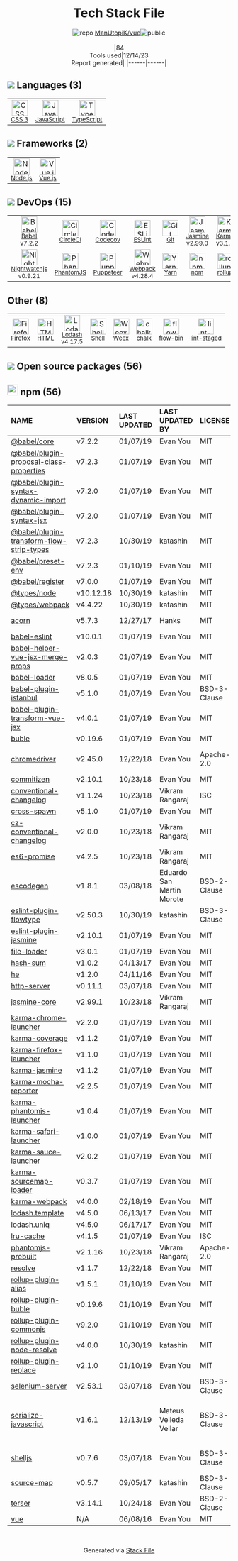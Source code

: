 <!--
&lt;--- Readme.md Snippet without images Start ---&gt;
## Tech Stack
ManUtopiK/vue is built on the following main stack:

- [CircleCI](https://circleci.com/) – Continuous Integration
- [Jasmine](http://jasmine.github.io/) – Javascript Testing Framework
- [Mocha](http://mochajs.org/) – Javascript Testing Framework
- [Node.js](http://nodejs.org/) – Frameworks (Full Stack)
- [JavaScript](https://developer.mozilla.org/en-US/docs/Web/JavaScript) – Languages
- [Karma](http://karma-runner.github.io/) – Browser Testing
- [TypeScript](http://www.typescriptlang.org) – Languages
- [Webpack](http://webpack.js.org) – JS Build Tools / JS Task Runners
- [PhantomJS](https://phantomjs.org/) – Headless Browsers
- [Lodash](https://lodash.com) – Javascript Utilities & Libraries
- [Codecov](https://codecov.io/) – Code Coverage
- [Babel](http://babeljs.io/) – JavaScript Compilers
- [ESLint](http://eslint.org/) – Code Review
- [Vue.js](http://vuejs.org/) – Javascript UI Libraries
- [Nightwatchjs](http://nightwatchjs.org/) – Browser Testing
- [rollup](http://rollupjs.org/) – JS Build Tools / JS Task Runners
- [Shell](https://en.wikipedia.org/wiki/Shell_script) – Shells
- [Weex](http://alibaba.github.io/weex/) – Mobile UI Frameworks
- [Yarn](https://yarnpkg.com/) – Front End Package Manager
- [Puppeteer](https://github.com/GoogleChrome/puppeteer) – Headless Browsers
- [Firefox](https://www.mozilla.org/en-US/firefox/) – Web Browser

Full tech stack [here](/techstack.md)

&lt;--- Readme.md Snippet without images End ---&gt;

&lt;--- Readme.md Snippet with images Start ---&gt;
## Tech Stack
ManUtopiK/vue is built on the following main stack:

- <img width='25' height='25' src='https://img.stackshare.io/service/190/CvqrSSFs_400x400.jpg' alt='CircleCI'/> [CircleCI](https://circleci.com/) – Continuous Integration
- <img width='25' height='25' src='https://img.stackshare.io/service/831/7c0b595409af531b9cdeb07f8c513e8b.png' alt='Jasmine'/> [Jasmine](http://jasmine.github.io/) – Javascript Testing Framework
- <img width='25' height='25' src='https://img.stackshare.io/service/832/mocha.png' alt='Mocha'/> [Mocha](http://mochajs.org/) – Javascript Testing Framework
- <img width='25' height='25' src='https://img.stackshare.io/service/1011/n1JRsFeB_400x400.png' alt='Node.js'/> [Node.js](http://nodejs.org/) – Frameworks (Full Stack)
- <img width='25' height='25' src='https://img.stackshare.io/service/1209/javascript.jpeg' alt='JavaScript'/> [JavaScript](https://developer.mozilla.org/en-US/docs/Web/JavaScript) – Languages
- <img width='25' height='25' src='https://img.stackshare.io/service/1420/TidYGd6a.png' alt='Karma'/> [Karma](http://karma-runner.github.io/) – Browser Testing
- <img width='25' height='25' src='https://img.stackshare.io/service/1612/bynNY5dJ.jpg' alt='TypeScript'/> [TypeScript](http://www.typescriptlang.org) – Languages
- <img width='25' height='25' src='https://img.stackshare.io/service/1682/IMG_4636.PNG' alt='Webpack'/> [Webpack](http://webpack.js.org) – JS Build Tools / JS Task Runners
- <img width='25' height='25' src='https://img.stackshare.io/service/1832/phantomjs.png' alt='PhantomJS'/> [PhantomJS](https://phantomjs.org/) – Headless Browsers
- <img width='25' height='25' src='https://img.stackshare.io/service/2438/lodash.png' alt='Lodash'/> [Lodash](https://lodash.com) – Javascript Utilities & Libraries
- <img width='25' height='25' src='https://img.stackshare.io/service/2673/Codecov_Mark_Circle_Pink.png' alt='Codecov'/> [Codecov](https://codecov.io/) – Code Coverage
- <img width='25' height='25' src='https://img.stackshare.io/service/2739/-1wfGjNw.png' alt='Babel'/> [Babel](http://babeljs.io/) – JavaScript Compilers
- <img width='25' height='25' src='https://img.stackshare.io/service/3337/Q4L7Jncy.jpg' alt='ESLint'/> [ESLint](http://eslint.org/) – Code Review
- <img width='25' height='25' src='https://img.stackshare.io/service/3837/paeckCWC.png' alt='Vue.js'/> [Vue.js](http://vuejs.org/) – Javascript UI Libraries
- <img width='25' height='25' src='https://img.stackshare.io/service/4125/Ihf7jKaE.png' alt='Nightwatchjs'/> [Nightwatchjs](http://nightwatchjs.org/) – Browser Testing
- <img width='25' height='25' src='https://img.stackshare.io/service/4423/zE8RTn9E_400x400.jpg' alt='rollup'/> [rollup](http://rollupjs.org/) – JS Build Tools / JS Task Runners
- <img width='25' height='25' src='https://img.stackshare.io/service/4631/default_c2062d40130562bdc836c13dbca02d318205a962.png' alt='Shell'/> [Shell](https://en.wikipedia.org/wiki/Shell_script) – Shells
- <img width='25' height='25' src='https://img.stackshare.io/no-img-open-source.png' alt='Weex'/> [Weex](http://alibaba.github.io/weex/) – Mobile UI Frameworks
- <img width='25' height='25' src='https://img.stackshare.io/service/5848/44mC-kJ3.jpg' alt='Yarn'/> [Yarn](https://yarnpkg.com/) – Front End Package Manager
- <img width='25' height='25' src='https://img.stackshare.io/service/7553/puppeteer.png' alt='Puppeteer'/> [Puppeteer](https://github.com/GoogleChrome/puppeteer) – Headless Browsers
- <img width='25' height='25' src='https://img.stackshare.io/service/8705/768px-Firefox_Logo__2017.svg.png' alt='Firefox'/> [Firefox](https://www.mozilla.org/en-US/firefox/) – Web Browser

Full tech stack [here](/techstack.md)

&lt;--- Readme.md Snippet with images End ---&gt;
-->
<div align="center">

# Tech Stack File
![](https://img.stackshare.io/repo.svg "repo") [ManUtopiK/vue](https://github.com/ManUtopiK/vue)![](https://img.stackshare.io/public_badge.svg "public")
<br/><br/>
|84<br/>Tools used|12/14/23 <br/>Report generated|
|------|------|
</div>

## <img src='https://img.stackshare.io/languages.svg'/> Languages (3)
<table><tr>
  <td align='center'>
  <img width='36' height='36' src='https://img.stackshare.io/service/6727/css.png' alt='CSS 3'>
  <br>
  <sub><a href="https://developer.mozilla.org/en-US/docs/Web/CSS/CSS3">CSS 3</a></sub>
  <br>
  <sub></sub>
</td>

<td align='center'>
  <img width='36' height='36' src='https://img.stackshare.io/service/1209/javascript.jpeg' alt='JavaScript'>
  <br>
  <sub><a href="https://developer.mozilla.org/en-US/docs/Web/JavaScript">JavaScript</a></sub>
  <br>
  <sub></sub>
</td>

<td align='center'>
  <img width='36' height='36' src='https://img.stackshare.io/service/1612/bynNY5dJ.jpg' alt='TypeScript'>
  <br>
  <sub><a href="http://www.typescriptlang.org">TypeScript</a></sub>
  <br>
  <sub></sub>
</td>

</tr>
</table>

## <img src='https://img.stackshare.io/frameworks.svg'/> Frameworks (2)
<table><tr>
  <td align='center'>
  <img width='36' height='36' src='https://img.stackshare.io/service/1011/n1JRsFeB_400x400.png' alt='Node.js'>
  <br>
  <sub><a href="http://nodejs.org/">Node.js</a></sub>
  <br>
  <sub></sub>
</td>

<td align='center'>
  <img width='36' height='36' src='https://img.stackshare.io/service/3837/paeckCWC.png' alt='Vue.js'>
  <br>
  <sub><a href="http://vuejs.org/">Vue.js</a></sub>
  <br>
  <sub></sub>
</td>

</tr>
</table>

## <img src='https://img.stackshare.io/devops.svg'/> DevOps (15)
<table><tr>
  <td align='center'>
  <img width='36' height='36' src='https://img.stackshare.io/service/2739/-1wfGjNw.png' alt='Babel'>
  <br>
  <sub><a href="http://babeljs.io/">Babel</a></sub>
  <br>
  <sub>v7.2.2</sub>
</td>

<td align='center'>
  <img width='36' height='36' src='https://img.stackshare.io/service/190/CvqrSSFs_400x400.jpg' alt='CircleCI'>
  <br>
  <sub><a href="https://circleci.com/">CircleCI</a></sub>
  <br>
  <sub></sub>
</td>

<td align='center'>
  <img width='36' height='36' src='https://img.stackshare.io/service/2673/Codecov_Mark_Circle_Pink.png' alt='Codecov'>
  <br>
  <sub><a href="https://codecov.io/">Codecov</a></sub>
  <br>
  <sub></sub>
</td>

<td align='center'>
  <img width='36' height='36' src='https://img.stackshare.io/service/3337/Q4L7Jncy.jpg' alt='ESLint'>
  <br>
  <sub><a href="http://eslint.org/">ESLint</a></sub>
  <br>
  <sub></sub>
</td>

<td align='center'>
  <img width='36' height='36' src='https://img.stackshare.io/service/1046/git.png' alt='Git'>
  <br>
  <sub><a href="http://git-scm.com/">Git</a></sub>
  <br>
  <sub></sub>
</td>

<td align='center'>
  <img width='36' height='36' src='https://img.stackshare.io/service/831/7c0b595409af531b9cdeb07f8c513e8b.png' alt='Jasmine'>
  <br>
  <sub><a href="http://jasmine.github.io/">Jasmine</a></sub>
  <br>
  <sub>v2.99.0</sub>
</td>

<td align='center'>
  <img width='36' height='36' src='https://img.stackshare.io/service/1420/TidYGd6a.png' alt='Karma'>
  <br>
  <sub><a href="http://karma-runner.github.io/">Karma</a></sub>
  <br>
  <sub>v3.1.4</sub>
</td>

<td align='center'>
  <img width='36' height='36' src='https://img.stackshare.io/service/832/mocha.png' alt='Mocha'>
  <br>
  <sub><a href="http://mochajs.org/">Mocha</a></sub>
  <br>
  <sub></sub>
</td>

</tr>
<tr>
  <td align='center'>
  <img width='36' height='36' src='https://img.stackshare.io/service/4125/Ihf7jKaE.png' alt='Nightwatchjs'>
  <br>
  <sub><a href="http://nightwatchjs.org/">Nightwatchjs</a></sub>
  <br>
  <sub>v0.9.21</sub>
</td>

<td align='center'>
  <img width='36' height='36' src='https://img.stackshare.io/service/1832/phantomjs.png' alt='PhantomJS'>
  <br>
  <sub><a href="https://phantomjs.org/">PhantomJS</a></sub>
  <br>
  <sub></sub>
</td>

<td align='center'>
  <img width='36' height='36' src='https://img.stackshare.io/service/7553/puppeteer.png' alt='Puppeteer'>
  <br>
  <sub><a href="https://github.com/GoogleChrome/puppeteer">Puppeteer</a></sub>
  <br>
  <sub></sub>
</td>

<td align='center'>
  <img width='36' height='36' src='https://img.stackshare.io/service/1682/IMG_4636.PNG' alt='Webpack'>
  <br>
  <sub><a href="http://webpack.js.org">Webpack</a></sub>
  <br>
  <sub>v4.28.4</sub>
</td>

<td align='center'>
  <img width='36' height='36' src='https://img.stackshare.io/service/5848/44mC-kJ3.jpg' alt='Yarn'>
  <br>
  <sub><a href="https://yarnpkg.com/">Yarn</a></sub>
  <br>
  <sub></sub>
</td>

<td align='center'>
  <img width='36' height='36' src='https://img.stackshare.io/service/1120/lejvzrnlpb308aftn31u.png' alt='npm'>
  <br>
  <sub><a href="https://www.npmjs.com/">npm</a></sub>
  <br>
  <sub></sub>
</td>

<td align='center'>
  <img width='36' height='36' src='https://img.stackshare.io/service/4423/zE8RTn9E_400x400.jpg' alt='rollup'>
  <br>
  <sub><a href="http://rollupjs.org/">rollup</a></sub>
  <br>
  <sub></sub>
</td>

</tr>
</table>

## Other (8)
<table><tr>
  <td align='center'>
  <img width='36' height='36' src='https://img.stackshare.io/service/8705/768px-Firefox_Logo__2017.svg.png' alt='Firefox'>
  <br>
  <sub><a href="https://www.mozilla.org/en-US/firefox/">Firefox</a></sub>
  <br>
  <sub></sub>
</td>

<td align='center'>
  <img width='36' height='36' src='https://img.stackshare.io/service/2270/no-img-open-source.png' alt='HTML'>
  <br>
  <sub><a href="http://">HTML</a></sub>
  <br>
  <sub></sub>
</td>

<td align='center'>
  <img width='36' height='36' src='https://img.stackshare.io/service/2438/lodash.png' alt='Lodash'>
  <br>
  <sub><a href="https://lodash.com">Lodash</a></sub>
  <br>
  <sub>v4.17.5</sub>
</td>

<td align='center'>
  <img width='36' height='36' src='https://img.stackshare.io/service/4631/default_c2062d40130562bdc836c13dbca02d318205a962.png' alt='Shell'>
  <br>
  <sub><a href="https://en.wikipedia.org/wiki/Shell_script">Shell</a></sub>
  <br>
  <sub></sub>
</td>

<td align='center'>
  <img width='36' height='36' src='https://img.stackshare.io/no-img-open-source.png' alt='Weex'>
  <br>
  <sub><a href="http://alibaba.github.io/weex/">Weex</a></sub>
  <br>
  <sub></sub>
</td>

<td align='center'>
  <img width='36' height='36' src='https://img.stackshare.io/service/8072/13122722.png' alt='chalk'>
  <br>
  <sub><a href="https://github.com/chalk/chalk">chalk</a></sub>
  <br>
  <sub></sub>
</td>

<td align='center'>
  <img width='36' height='36' src='https://img.stackshare.io/service/8085/15352388.png' alt='flow-bin'>
  <br>
  <sub><a href="github.com/flowtype/flow-bin">flow-bin</a></sub>
  <br>
  <sub></sub>
</td>

<td align='center'>
  <img width='36' height='36' src='https://img.stackshare.io/service/10577/11071.jpeg' alt='lint-staged'>
  <br>
  <sub><a href="https://github.com/okonet/lint-staged">lint-staged</a></sub>
  <br>
  <sub></sub>
</td>

</tr>
</table>


## <img src='https://img.stackshare.io/group.svg' /> Open source packages (56)</h2>

## <img width='24' height='24' src='https://img.stackshare.io/service/1120/lejvzrnlpb308aftn31u.png'/> npm (56)

|NAME|VERSION|LAST UPDATED|LAST UPDATED BY|LICENSE|VULNERABILITIES|
|:------|:------|:------|:------|:------|:------|
|[@babel/core](https://www.npmjs.com/@babel/core)|v7.2.2|01/07/19|Evan You |MIT|N/A|
|[@babel/plugin-proposal-class-properties](https://www.npmjs.com/@babel/plugin-proposal-class-properties)|v7.2.3|01/07/19|Evan You |MIT|N/A|
|[@babel/plugin-syntax-dynamic-import](https://www.npmjs.com/@babel/plugin-syntax-dynamic-import)|v7.2.0|01/07/19|Evan You |MIT|N/A|
|[@babel/plugin-syntax-jsx](https://www.npmjs.com/@babel/plugin-syntax-jsx)|v7.2.0|01/07/19|Evan You |MIT|N/A|
|[@babel/plugin-transform-flow-strip-types](https://www.npmjs.com/@babel/plugin-transform-flow-strip-types)|v7.2.3|10/30/19|katashin |MIT|N/A|
|[@babel/preset-env](https://www.npmjs.com/@babel/preset-env)|v7.2.3|01/10/19|Evan You |MIT|N/A|
|[@babel/register](https://www.npmjs.com/@babel/register)|v7.0.0|01/07/19|Evan You |MIT|N/A|
|[@types/node](https://www.npmjs.com/@types/node)|v10.12.18|10/30/19|katashin |MIT|N/A|
|[@types/webpack](https://www.npmjs.com/@types/webpack)|v4.4.22|10/30/19|katashin |MIT|N/A|
|[acorn](https://www.npmjs.com/acorn)|v5.7.3|12/27/17|Hanks |MIT|[](https://github.com/advisories/GHSA-6chw-6frg-f759) (High)<br/>[](https://github.com/advisories/GHSA-7fhm-mqm4-2wp7) (Moderate)|
|[babel-eslint](https://www.npmjs.com/babel-eslint)|v10.0.1|01/07/19|Evan You |MIT|N/A|
|[babel-helper-vue-jsx-merge-props](https://www.npmjs.com/babel-helper-vue-jsx-merge-props)|v2.0.3|01/07/19|Evan You |MIT|N/A|
|[babel-loader](https://www.npmjs.com/babel-loader)|v8.0.5|01/07/19|Evan You |MIT|N/A|
|[babel-plugin-istanbul](https://www.npmjs.com/babel-plugin-istanbul)|v5.1.0|01/07/19|Evan You |BSD-3-Clause|N/A|
|[babel-plugin-transform-vue-jsx](https://www.npmjs.com/babel-plugin-transform-vue-jsx)|v4.0.1|01/07/19|Evan You |MIT|N/A|
|[buble](https://www.npmjs.com/buble)|v0.19.6|01/07/19|Evan You |MIT|N/A|
|[chromedriver](https://www.npmjs.com/chromedriver)|v2.45.0|12/22/18|Evan You |Apache-2.0|[CVE-2023-26156](https://github.com/advisories/GHSA-hm92-vgmw-qfmx) (Moderate)|
|[commitizen](https://www.npmjs.com/commitizen)|v2.10.1|10/23/18|Evan You |MIT|N/A|
|[conventional-changelog](https://www.npmjs.com/conventional-changelog)|v1.1.24|10/23/18|Vikram Rangaraj |ISC|N/A|
|[cross-spawn](https://www.npmjs.com/cross-spawn)|v5.1.0|01/07/19|Evan You |MIT|N/A|
|[cz-conventional-changelog](https://www.npmjs.com/cz-conventional-changelog)|v2.0.0|10/23/18|Vikram Rangaraj |MIT|N/A|
|[es6-promise](https://www.npmjs.com/es6-promise)|v4.2.5|10/23/18|Vikram Rangaraj |MIT|N/A|
|[escodegen](https://www.npmjs.com/escodegen)|v1.8.1|03/08/18|Eduardo San Martin Morote |BSD-2-Clause|N/A|
|[eslint-plugin-flowtype](https://www.npmjs.com/eslint-plugin-flowtype)|v2.50.3|10/30/19|katashin |BSD-3-Clause|N/A|
|[eslint-plugin-jasmine](https://www.npmjs.com/eslint-plugin-jasmine)|v2.10.1|01/07/19|Evan You |MIT|N/A|
|[file-loader](https://www.npmjs.com/file-loader)|v3.0.1|01/07/19|Evan You |MIT|N/A|
|[hash-sum](https://www.npmjs.com/hash-sum)|v1.0.2|04/13/17|Evan You |MIT|N/A|
|[he](https://www.npmjs.com/he)|v1.2.0|04/11/16|Evan You |MIT|N/A|
|[http-server](https://www.npmjs.com/http-server)|v0.11.1|03/07/18|Evan You |MIT|N/A|
|[jasmine-core](https://www.npmjs.com/jasmine-core)|v2.99.1|10/23/18|Vikram Rangaraj |MIT|N/A|
|[karma-chrome-launcher](https://www.npmjs.com/karma-chrome-launcher)|v2.2.0|01/07/19|Evan You |MIT|N/A|
|[karma-coverage](https://www.npmjs.com/karma-coverage)|v1.1.2|01/07/19|Evan You |MIT|N/A|
|[karma-firefox-launcher](https://www.npmjs.com/karma-firefox-launcher)|v1.1.0|01/07/19|Evan You |MIT|N/A|
|[karma-jasmine](https://www.npmjs.com/karma-jasmine)|v1.1.2|01/07/19|Evan You |MIT|N/A|
|[karma-mocha-reporter](https://www.npmjs.com/karma-mocha-reporter)|v2.2.5|01/07/19|Evan You |MIT|N/A|
|[karma-phantomjs-launcher](https://www.npmjs.com/karma-phantomjs-launcher)|v1.0.4|01/07/19|Evan You |MIT|N/A|
|[karma-safari-launcher](https://www.npmjs.com/karma-safari-launcher)|v1.0.0|01/07/19|Evan You |MIT|N/A|
|[karma-sauce-launcher](https://www.npmjs.com/karma-sauce-launcher)|v2.0.2|01/07/19|Evan You |MIT|N/A|
|[karma-sourcemap-loader](https://www.npmjs.com/karma-sourcemap-loader)|v0.3.7|01/07/19|Evan You |MIT|N/A|
|[karma-webpack](https://www.npmjs.com/karma-webpack)|v4.0.0|02/18/19|Evan You |MIT|N/A|
|[lodash.template](https://www.npmjs.com/lodash.template)|v4.5.0|06/13/17|Evan You |MIT|N/A|
|[lodash.uniq](https://www.npmjs.com/lodash.uniq)|v4.5.0|06/17/17|Evan You |MIT|N/A|
|[lru-cache](https://www.npmjs.com/lru-cache)|v4.1.5|01/07/19|Evan You |ISC|N/A|
|[phantomjs-prebuilt](https://www.npmjs.com/phantomjs-prebuilt)|v2.1.16|10/23/18|Vikram Rangaraj |Apache-2.0|N/A|
|[resolve](https://www.npmjs.com/resolve)|v1.1.7|12/22/18|Evan You |MIT|N/A|
|[rollup-plugin-alias](https://www.npmjs.com/rollup-plugin-alias)|v1.5.1|01/10/19|Evan You |MIT|N/A|
|[rollup-plugin-buble](https://www.npmjs.com/rollup-plugin-buble)|v0.19.6|01/10/19|Evan You |MIT|N/A|
|[rollup-plugin-commonjs](https://www.npmjs.com/rollup-plugin-commonjs)|v9.2.0|01/10/19|Evan You |MIT|N/A|
|[rollup-plugin-node-resolve](https://www.npmjs.com/rollup-plugin-node-resolve)|v4.0.0|10/30/19|katashin |MIT|N/A|
|[rollup-plugin-replace](https://www.npmjs.com/rollup-plugin-replace)|v2.1.0|01/10/19|Evan You |MIT|N/A|
|[selenium-server](https://www.npmjs.com/selenium-server)|v2.53.1|03/07/18|Evan You |BSD-3-Clause|N/A|
|[serialize-javascript](https://www.npmjs.com/serialize-javascript)|v1.6.1|12/13/19|Mateus Velleda Vellar |BSD-3-Clause|[CVE-2020-7660](https://github.com/advisories/GHSA-hxcc-f52p-wc94) (High)<br/>[CVE-2019-16769](https://github.com/advisories/GHSA-h9rv-jmmf-4pgx) (Moderate)|
|[shelljs](https://www.npmjs.com/shelljs)|v0.7.6|03/07/18|Evan You |BSD-3-Clause|[CVE-2022-0144](https://github.com/advisories/GHSA-4rq4-32rv-6wp6) (High)<br/>[](https://github.com/advisories/GHSA-64g7-mvw6-v9qj) (Moderate)|
|[source-map](https://www.npmjs.com/source-map)|v0.5.7|09/05/17|katashin |BSD-3-Clause|N/A|
|[terser](https://www.npmjs.com/terser)|v3.14.1|10/24/18|Evan You |BSD-2-Clause|[CVE-2022-25858](https://github.com/advisories/GHSA-4wf5-vphf-c2xc) (High)|
|[vue](https://www.npmjs.com/vue)|N/A|06/08/16|Evan You |MIT|N/A|

<br/>
<div align='center'>

Generated via [Stack File](https://github.com/marketplace/stack-file)
